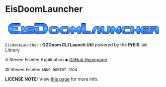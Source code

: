 # EisDoomLauncher

<img src="build/assets/app_logo.png" width=512px>

`EisDoomLauncher` : **GZDoom CLI Launch Util** powered by the **PrEIS** `JAR` Library

A Steven Eiselen Application ⬥ [GitHub Homepage](https://seiselen.github.io/)

© Steven Eiselen `ANNO DOMINI 2024`

**LICENSE NOTE:** View [this page](https://seiselen.github.io/info_preis_suite) for more info.